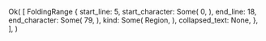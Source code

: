 Ok(
    [
        FoldingRange {
            start_line: 5,
            start_character: Some(
                0,
            ),
            end_line: 18,
            end_character: Some(
                79,
            ),
            kind: Some(
                Region,
            ),
            collapsed_text: None,
        },
    ],
)